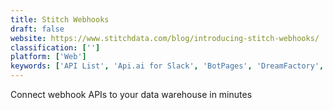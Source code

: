 ```yaml
---
title: Stitch Webhooks
draft: false 
website: https://www.stitchdata.com/blog/introducing-stitch-webhooks/
classification: ['']
platform: ['Web']
keywords: ['API List', 'Api.ai for Slack', 'BotPages', 'DreamFactory', 'Google Cloud Natural Language API', 'HTML 5 UP', 'Hookeepr', 'Paths by Zapier', 'RequestB.in', 'RequestWatch', 'Run in Postman Button', 'The Unsplash API', 'Webhook', 'Webhook Tester', 'Webhooks by Zapier', 'Yappes']
---
```

Connect webhook APIs to your data warehouse in minutes